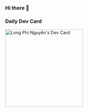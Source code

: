 ### Hi there 👋

### Daily Dev Card


<a href="https://app.daily.dev/philongn"><img src="https://github.com/evansnguyen/evansnguyen/blob/devcard/devcard.png" width="250" alt="Long Phi Nguyễn's Dev Card"/></a>
<!--
**evansnguyen/evansnguyen** is a ✨ _special_ ✨ repository because its `README.md` (this file) appears on your GitHub profile.

Here are some ideas to get you started:

- 🔭 I’m currently working on ...
- 🌱 I’m currently learning ...
- 👯 I’m looking to collaborate on ...
- 🤔 I’m looking for help with ...
- 💬 Ask me about ...
- 📫 How to reach me: ...
- 😄 Pronouns: ...
- ⚡ Fun fact: ...
-->
